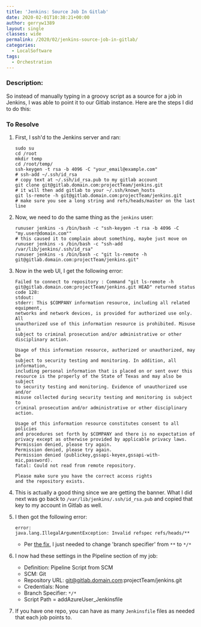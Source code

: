 ```yaml
---
title: 'Jenkins: Source Job In Gitlab'
date: 2020-02-01T10:38:21+00:00
author: gerryw1389
layout: single
classes: wide
permalink: /2020/02/jenkins-source-job-in-gitlab/
categories:
  - LocalSoftware
tags:
  - Orchestration
---
```

<!--more-->

### Description:

So instead of manually typing in a groovy script as a source for a job in Jenkins, I was able to point it to our Gitlab instance. Here are the steps I did to do this:

### To Resolve

1. First, I ssh'd to the Jenkins server and ran:

   ```shell
   sudo su
   cd /root
   mkdir temp
   cd /root/temp/
   ssh-keygen -t rsa -b 4096 -C "your_email@example.com"
   # ssh-add ~/.ssh/id_rsa
   # copy text at ~/.ssh/id_rsa.pub to my gitlab account
   git clone git@gitlab.domain.com:projectTeam/jenkins.git
   # it will then add gitlab to your ~/.ssh/known_hosts
   git ls-remote -h git@gitlab.domain.com:projectTeam/jenkins.git
   # make sure you see a long string and refs/heads/master on the last line
   ```

2. Now, we need to do the same thing as the `jenkins` user:

   ```shell
   runuser jenkins -s /bin/bash -c "ssh-keygen -t rsa -b 4096 -C "my.user@domain.com""
   # this caused it to complain about something, maybe just move on
   runuser jenkins -s /bin/bash -c "ssh-add /var/lib/jenkins/.ssh/id_rsa"
   runuser jenkins -s /bin/bash -c "git ls-remote -h git@gitlab.domain.com:projectTeam/jenkins.git" 
   ```

3. Now in the web UI, I get the following error:

   ```escape
   Failed to connect to repository : Command "git ls-remote -h git@gitlab.domain.com:projectTeam/jenkins.git HEAD" returned status code 128:
   stdout:
   stderr: This $COMPANY information resource, including all related equipment,
   networks and network devices, is provided for authorized use only. All
   unauthorized use of this information resource is prohibited. Misuse is
   subject to criminal prosecution and/or administrative or other
   disciplinary action.

   Usage of this information resource, authorized or unauthorized, may be
   subject to security testing and monitoring. In addition, all information,
   including personal information that is placed on or sent over this
   resource is the properly of the State of Texas and may also be subject
   to security testing and monitoring. Evidence of unauthorized use and/or
   misuse collected during security testing and monitoring is subject to
   criminal prosecution and/or administrative or other disciplinary action.

   Usage of this information resource constitutes consent to all policies
   and procedures set forth by $COMPANY and there is no expectation of
   privacy except as otherwise provided by applicable privacy laws.
   Permission denied, please try again.
   Permission denied, please try again.
   Permission denied (publickey,gssapi-keyex,gssapi-with-mic,password).
   fatal: Could not read from remote repository.

   Please make sure you have the correct access rights
   and the repository exists.

   ```

4. This is actually a good thing since we are getting the banner. What I did next was go back to `/var/lib/jenkins/.ssh/id_rsa.pub` and copied that key to my account in Gitlab as well.

5. I then got the following error:

   ```escape
   error:
   java.lang.IllegalArgumentException: Invalid refspec refs/heads/**
   ```

   - Per [the fix](https://stackoverflow.com/questions/46684972/jenkins-throws-java-lang-illegalargumentexception-invalid-refspec-refs-heads), I just needed to change 'branch specifier' from `**` to `*/*`

6. I now had these settings in the Pipeline section of my job:
   
   - Definition: Pipeline Script from SCM
   - SCM: Git
   - Repository URL: git@gitlab.domain.com:projectTeam/jenkins.git
   - Credentials: None
   - Branch Specifier: `*/*`
   - Script Path = addAzureUser_Jenkinsfile

7. If you have one repo, you can have as many `Jenkinsfile` files as needed that each job points to.

